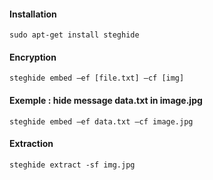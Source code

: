 
#### Installation 

```
sudo apt-get install steghide
```


#### Encryption 


```
steghide embed –ef [file.txt] –cf [img]
```

#### Exemple : hide message data.txt in image.jpg

```
steghide embed –ef data.txt –cf image.jpg
```


#### Extraction 

```
steghide extract -sf img.jpg
```
